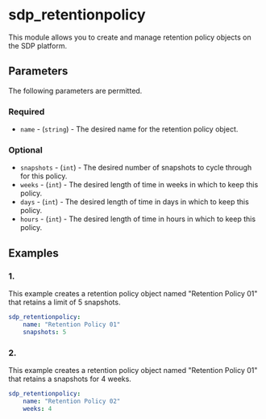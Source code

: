 # sdp_retentionpolicy

This module allows you to create and manage retention policy objects on the SDP platform. 

## Parameters

The following parameters are permitted.

### Required
* `name` - (`string`) - The desired name for the retention policy object.

### Optional
* `snapshots` - (`int`) - The desired number of snapshots to cycle through for this policy. 
* `weeks` - (`int`) - The desired length of time in weeks in which to keep this policy. 
* `days` - (`int`) - The desired length of time in days in which to keep this policy. 
* `hours` - (`int`) - The desired length of time in hours in which to keep this policy. 

## Examples
### 1. 
This example creates a retention policy object named "Retention Policy 01" that retains a limit of 5 snapshots. 
```yaml
sdp_retentionpolicy: 
    name: "Retention Policy 01"
    snapshots: 5
```

### 2. 
This example creates a retention policy object named "Retention Policy 01" that retains a snapshots for 4 weeks. 
```yaml
sdp_retentionpolicy: 
    name: "Retention Policy 02"
    weeks: 4
```

